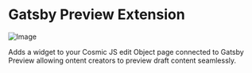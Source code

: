 # Gatsby Preview Extension

![Image](https://cosmic-s3.imgix.net/4da91d10-dbab-11e9-ba30-c7b2db93e684-preview.jpg)

Adds a widget to your Cosmic JS edit Object page connected to Gatsby Preview allowing ontent creators to preview draft content seamlessly.
